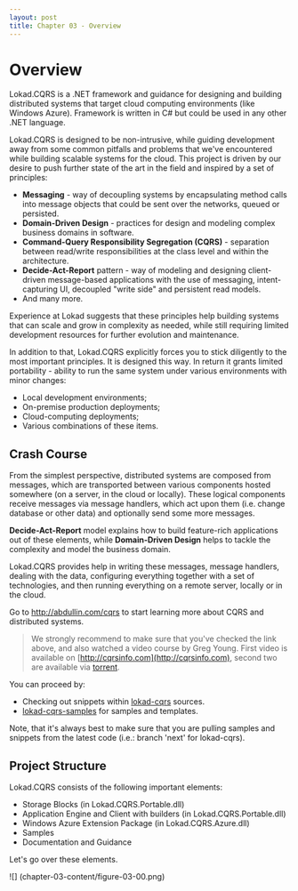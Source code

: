```yaml
---
layout: post
title: Chapter 03 - Overview
---
```


# Overview
Lokad.CQRS is a .NET framework and guidance for designing and building distributed systems that target cloud computing environments (like Windows Azure). Framework is written in C# but could be used in any other .NET language.

Lokad.CQRS is designed to be non-intrusive, while guiding development away from some common pitfalls and problems that we've encountered while building scalable systems for the cloud.
This project is driven by our desire to push further state of the art in the field and inspired by a set of principles:

* **Messaging** - way of decoupling systems by encapsulating method calls into message objects that could be sent over the networks, queued or persisted.
* **Domain-Driven Design** - practices for design and modeling complex business domains in software.
* **Command-Query Responsibility Segregation (CQRS)** - separation between read/write responsibilities at the class level and within the architecture.
* **Decide-Act-Report** pattern - way of modeling and designing client-driven message-based applications with the use of messaging, intent-capturing UI, decoupled "write side" and persistent read models.
* And many more.

Experience at Lokad suggests that these principles help building systems that can scale and grow in complexity as needed, while still requiring limited development resources for further evolution and maintenance. 

In addition to that, Lokad.CQRS explicitly forces you to stick diligently to the most important principles. It is designed this way. In return it grants limited portability - ability to run the same system under various environments with minor changes:

* Local development environments;
* On-premise production deployments;
* Cloud-computing deployments;
* Various combinations of these items.



## Crash Course
From the simplest perspective, distributed systems are composed from messages, which are transported between various components hosted somewhere (on a server, in the cloud or locally). These logical components receive messages via message handlers, which act upon them (i.e. change database or other data) and optionally send some more messages. 

**Decide-Act-Report** model explains how to build feature-rich applications out of these elements, while **Domain-Driven Design** helps to tackle the complexity and model the business domain.

Lokad.CQRS provides help in writing these messages, message handlers, dealing with the data, configuring everything together with a set of technologies, and then running everything on a remote server, locally or in the cloud.

Go to <http://abdullin.com/cqrs> to start learning more about CQRS and distributed systems. 

> We strongly recommend to make sure that you've checked the link above, and also watched a video course by Greg Young. First video is available on [http://cqrsinfo.com](http://cqrsinfo.com), second two are available via [torrent](chapter-03-content/GregYoung_CQRS_2011JUL21.torrent).

You can proceed by:

* Checking out snippets within [lokad-cqrs](https://github.com/lokad/lokad-cqrs/) sources.
* [lokad-cqrs-samples](https://github.com/Lokad/lokad-cqrs-samples) for samples and templates.

Note, that it's always best to make sure that you are pulling samples and snippets from the latest code (i.e.: branch 'next' for lokad-cqrs).

## Project Structure
Lokad.CQRS consists of the following important elements:

* Storage Blocks (in Lokad.CQRS.Portable.dll)
* Application Engine and Client with builders (in Lokad.CQRS.Portable.dll)
* Windows Azure Extension Package (in Lokad.CQRS.Azure.dll)
* Samples
* Documentation and Guidance

Let's go over these elements.

![] (chapter-03-content/figure-03-00.png)
